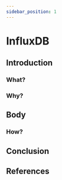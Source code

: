 ```yaml
---
sidebar_position: 1
---
```


 # InfluxDB


## Introduction
### What?

### Why?

## Body
### How?

## Conclusion

## References